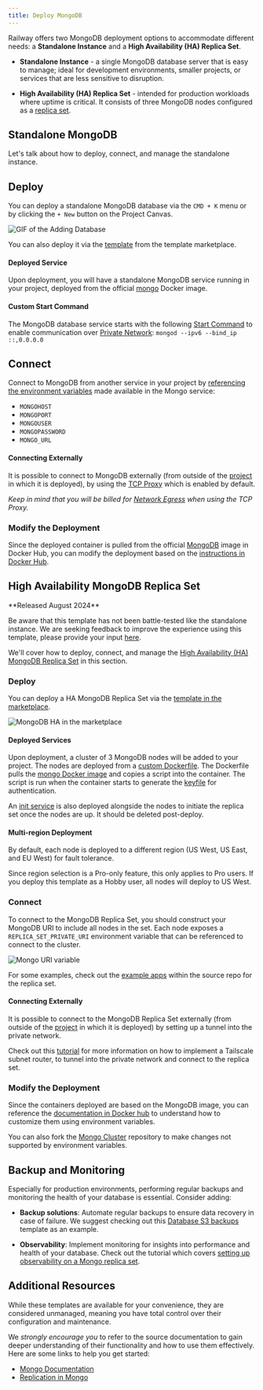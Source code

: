 ```yaml
---
title: Deploy MongoDB
---
```


Railway offers two MongoDB deployment options to accommodate different needs: a **Standalone Instance** and a **High Availability (HA) Replica Set**.

- **Standalone Instance** - a single MongoDB database server that is easy to manage; ideal for development environments, smaller projects, or services that are less sensitive to disruption.

- **High Availability (HA) Replica Set** - intended for production workloads where uptime is critical. It consists of three MongoDB nodes configured as a [replica set](https://www.mongodb.com/docs/manual/replication/).

##  Standalone MongoDB

Let's talk about how to deploy, connect, and manage the standalone instance.

## Deploy

You can deploy a standalone MongoDB database via the `CMD + K` menu or by clicking the `+ New` button on the Project Canvas.

<Image src="https://res.cloudinary.com/railway/image/upload/v1695934218/docs/databases/addDB_qxyctn.gif"
alt="GIF of the Adding Database"
layout="responsive"
width={450} height={396} quality={100} />

You can also deploy it via the [template](https://railway.app/template/mongodb) from the template marketplace.

#### Deployed Service

Upon deployment, you will have a standalone MongoDB service running in your project, deployed from the official [mongo](https://hub.docker.com/_/mongo) Docker image.

#### Custom Start Command

The MongoDB database service starts with the following [Start Command](/deploy/deployments#start-command) to enable communication over [Private Network](/reference/private-networking): `mongod --ipv6 --bind_ip ::,0.0.0.0`

## Connect

Connect to MongoDB from another service in your project by [referencing the environment variables](/guides/variables#referencing-another-services-variable) made available in the Mongo service:

- `MONGOHOST`
- `MONGOPORT`
- `MONGOUSER`
- `MONGOPASSWORD`
- `MONGO_URL`

#### Connecting Externally

It is possible to connect to MongoDB externally (from outside of the [project](/develop/projects) in which it is deployed), by using the [TCP Proxy](/deploy/exposing-your-app#tcp-proxying) which is enabled by default.

*Keep in mind that you will be billed for [Network Egress](/reference/pricing/plans#resource-usage-pricing) when using the TCP Proxy.*

### Modify the Deployment

Since the deployed container is pulled from the official [MongoDB](https://hub.docker.com/_/mongo) image in Docker Hub, you can modify the deployment based on the [instructions in Docker Hub](https://hub.docker.com/_/mongo).

## High Availability MongoDB Replica Set

<Banner>
**Released August 2024** 

Be aware that this template has not been battle-tested like the standalone instance.  We are seeking feedback to improve the experience using this template, please provide your input [here](https://station.railway.com/templates/mongo-replica-set-948643d5).
</Banner>

We'll cover how to deploy, connect, and manage the [High Availability (HA) MongoDB Replica Set](https://www.mongodb.com/docs/manual/replication/) in this section.

### Deploy

You can deploy a HA MongoDB Replica Set via the [template in the marketplace](https://railway.app/template/ha-mongo).

<Image src="https://res.cloudinary.com/railway/image/upload/v1723605087/docs/databases/CleanShot_2024-08-13_at_21.10.13_2x_xs9enn.png"
alt="MongoDB HA in the marketplace"
layout="responsive"
width={405} height={396} quality={100} />

#### Deployed Services

Upon deployment, a cluster of 3 MongoDB nodes will be added to your project.  The nodes are deployed from a [custom Dockerfile](https://github.com/railwayapp-templates/mongo-replica-set/tree/main/nodes). The Dockerfile pulls the [mongo Docker image](https://hub.docker.com/_/mongo) and copies a script into the container.  The script is run when the container starts to generate the [keyfile](https://www.mongodb.com/docs/manual/tutorial/deploy-replica-set-with-keyfile-access-control/) for authentication.

An [init service](https://github.com/railwayapp-templates/mongo-replica-set/tree/main/initService) is also deployed alongside the nodes to initiate the replica set once the nodes are up.  It should be deleted post-deploy.

#### Multi-region Deployment

By default, each node is deployed to a different region (US West, US East, and EU West) for fault tolerance.

Since region selection is a Pro-only feature, this only applies to Pro users. If you deploy this template as a Hobby user, all nodes will deploy to US West.

### Connect

To connect to the MongoDB Replica Set, you should construct your MongoDB URI to include all nodes in the set.  Each node exposes a `REPLICA_SET_PRIVATE_URI` environment variable that can be referenced to connect to the cluster.

<Image src="https://res.cloudinary.com/railway/image/upload/v1723762488/docs/databases/CleanShot_2024-08-15_at_16.53.37_udssxa.gif"
alt="Mongo URI variable"
layout="responsive"
width={655} height={396} quality={100} />

For some examples, check out the [example apps](https://github.com/railwayapp-templates/mongo-replica-set/tree/main/exampleApps) within the source repo for the replica set.

#### Connecting Externally

It is possible to connect to the MongoDB Replica Set externally (from outside of the [project](/develop/projects) in which it is deployed) by setting up a tunnel into the private network.

Check out this [tutorial](/tutorials/set-up-a-tailscale-subnet-router) for more information on how to implement a Tailscale subnet router, to tunnel into the private network and connect to the replica set.

### Modify the Deployment

Since the containers deployed are based on the MongoDB image, you can reference the [documentation in Docker hub](https://hub.docker.com/_/mongo) to understand how to customize them using environment variables.

You can also fork the [Mongo Cluster](https://github.com/railwayapp-templates/mongo-replica-set) repository to make changes not supported by environment variables.

## Backup and Monitoring

Especially for production environments, performing regular backups and monitoring the health of your database is essential.  Consider adding:

- **Backup solutions**: Automate regular backups to ensure data recovery in case of failure.  We suggest checking out this [Database S3 backups](https://railway.app/template/U_wjYd) template as an example.

- **Observability**: Implement monitoring for insights into performance and health of your database.  Check out the tutorial which covers [setting up observability on a Mongo replica set](https://docs.railway.app/tutorials/deploy-and-monitor-mongo#4-set-up-monitoring-of-the-replica-set).

## Additional Resources

While these templates are available for your convenience, they are considered unmanaged, meaning you have total control over their configuration and maintenance.  

We *strongly encourage you* to refer to the source documentation to gain deeper understanding of their functionality and how to use them effectively.  Here are some links to help you get started:

- [Mongo Documentation](https://www.mongodb.com/docs/manual/introduction/)
- [Replication in Mongo](https://www.mongodb.com/docs/manual/replication/)